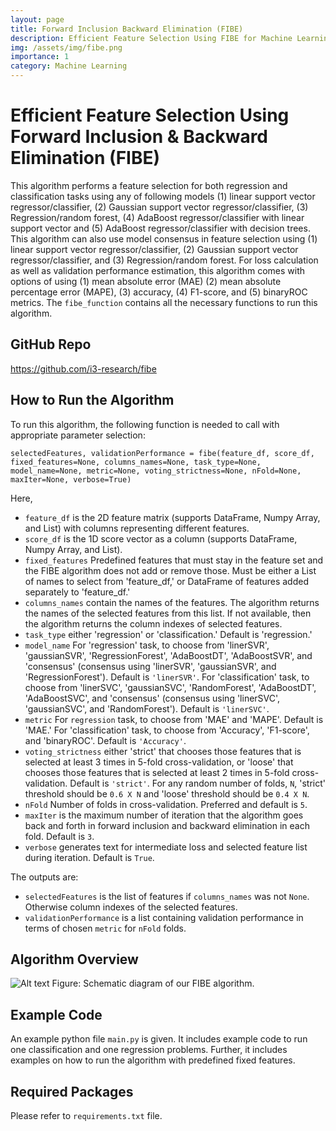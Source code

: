```yaml
---
layout: page
title: Forward Inclusion Backward Elimination (FIBE)
description: Efficient Feature Selection Using FIBE for Machine Learning
img: /assets/img/fibe.png
importance: 1
category: Machine Learning
---
```



# Efficient Feature Selection Using Forward Inclusion & Backward Elimination (FIBE)
This algorithm performs a feature selection for both regression and classification tasks using any of following models (1) linear support vector regressor/classifier, (2) Gaussian support vector regressor/classifier, (3) Regression/random forest, (4) AdaBoost regressor/classifier with linear support vector and (5) AdaBoost regressor/classifier with decision trees. This algorithm can also use model consensus in feature selection using (1) linear support vector regressor/classifier, (2) Gaussian support vector regressor/classifier, and (3) Regression/random forest. For loss calculation as well as validation performance estimation, this algorithm comes with options of using (1) mean absolute error (MAE) (2) mean absolute percentage error (MAPE), (3) accuracy, (4) F1-score, and (5) binaryROC metrics. The ``fibe_function`` contains all the necessary functions to run this algorithm. 

## GitHub Repo
https://github.com/i3-research/fibe

## How to Run the Algorithm
To run this algorithm, the following function is needed to call with appropriate parameter selection:

``selectedFeatures, validationPerformance = fibe(feature_df, score_df, fixed_features=None, columns_names=None, task_type=None, model_name=None, metric=None, voting_strictness=None, nFold=None, maxIter=None, verbose=True)``

Here, 
- ``feature_df`` is the 2D feature matrix (supports DataFrame, Numpy Array, and List) with columns representing different features.
- ``score_df`` is the 1D score vector as a column (supports DataFrame, Numpy Array, and List).
- ``fixed_features`` Predefined features that must stay in the feature set and the FIBE algorithm does not add or remove those. Must be either a List of names to select from 'feature_df,' or DataFrame of features added separately to 'feature_df.'
- ``columns_names`` contain the names of the features. The algorithm returns the names of the selected features from this list. If not available, then the algorithm returns the column indexes of selected features. 
- ``task_type`` either 'regression' or 'classification.' Default is 'regression.'
- ``model_name`` For 'regression' task, to choose from 'linerSVR', 'gaussianSVR', 'RegressionForest', 'AdaBoostDT', 'AdaBoostSVR', and 'consensus' (consensus using 'linerSVR', 'gaussianSVR', and 'RegressionForest'). Default is ``'linerSVR'``. For 'classification' task, to choose from 'linerSVC', 'gaussianSVC', 'RandomForest', 'AdaBoostDT', 'AdaBoostSVC', and 'consensus' (consensus using 'linerSVC', 'gaussianSVC', and 'RandomForest'). Default is ``'linerSVC'``.
- ``metric`` For ``regression`` task, to choose from 'MAE' and 'MAPE'. Default is 'MAE.' For 'classification' task, to choose from 'Accuracy', 'F1-score', and 'binaryROC'. Default is ``'Accuracy'``.
- ``voting_strictness`` either 'strict' that chooses those features that is selected at least 3 times in 5-fold cross-validation, or 'loose' that chooses those features that is selected at least 2 times in 5-fold cross-validation. Default is ``'strict'``. For any random number of folds, ``N``, 'strict' threshold should be ``0.6 X N`` and 'loose' threshold should be ``0.4 X N``.
- ``nFold`` Number of folds in cross-validation. Preferred and default is ``5``.
- ``maxIter`` is the maximum number of iteration that the algorithm goes back and forth in forward inclusion and backward elimination in each fold. Default is ``3``.
- ``verbose`` generates text for intermediate loss and selected feature list during iteration. Default is ``True``.

The outputs are:
- ``selectedFeatures`` is the list of features if ``columns_names`` was not ``None``. Otherwise column indexes of the selected features.
- ``validationPerformance`` is a list containing validation performance in terms of chosen ``metric`` for ``nFold`` folds.

## Algorithm Overview
![Alt text](figure/figure_v2.png?raw=true "Title")
Figure: Schematic diagram of our FIBE algorithm.

## Example Code
An example python file ``main.py`` is given. It includes example code to run one classification and one regression problems. Further, it includes examples on how to run the algorithm with predefined fixed features.

## Required Packages
Please refer to ``requirements.txt`` file.

